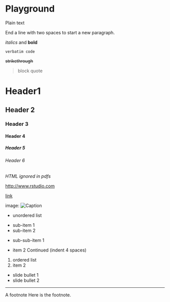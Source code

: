 # Playground

Plain text

End a line with two spaces
to start a new paragraph.

*italics* and **bold**

`verbatim code`

~~strikethrough~~

> block quote

# Header1
## Header 2
### Header 3
#### Header 4
##### Header 5
###### Header 6

<!--Text comment-->

<em>HTML ignored in pdfs</em>

<http://www.rstudio.com>

[link](www.rstudio.com)

image:
![Caption](smallorb.png)

* unordered list
 + sub-item 1
 + sub-item 2
 - sub-sub-item 1
* item 2
 Continued (indent 4 spaces)
1. ordered list
2. item 2

- slide bullet 1
- slide bullet 2

***

A footnote
Here is the footnote. 
